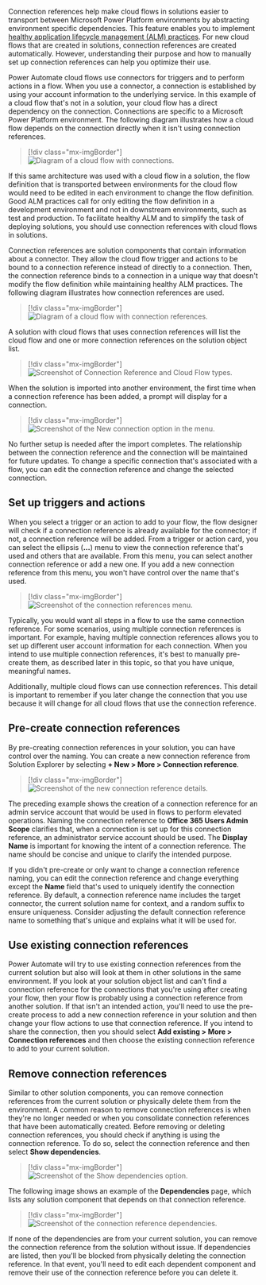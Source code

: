 Connection references help make cloud flows in solutions easier to transport between Microsoft Power Platform environments by abstracting environment specific dependencies. This feature enables you to implement [healthy application lifecycle management (ALM) practices](/power-platform/alm/implement-healthy-alm/?azure-portal=true). For new cloud flows that are created in solutions, connection references are created automatically. However, understanding their purpose and how to manually set up connection references can help you optimize their use.

Power Automate cloud flows use connectors for triggers and to perform actions in a flow. When you use a connector, a connection is established by using your account information to the underlying service. In this example of a cloud flow that's not in a solution, your cloud flow has a direct dependency on the connection. Connections are specific to a Microsoft Power Platform environment. The following diagram illustrates how a cloud flow depends on the connection directly when it isn't using connection references.

> [!div class="mx-imgBorder"]
> ![Diagram of a cloud flow with connections.](../media/cloud-flow-connections.png)

If this same architecture was used with a cloud flow in a solution, the flow definition that is transported between environments for the cloud flow would need to be edited in each environment to change the flow definition. Good ALM practices call for only editing the flow definition in a development environment and not in downstream environments, such as test and production. To facilitate healthy ALM and to simplify the task of deploying solutions, you should use connection references with cloud flows in solutions.

Connection references are solution components that contain information about a connector. They allow the cloud flow trigger and actions to be bound to a connection reference instead of directly to a connection. Then, the connection reference binds to a connection in a unique way that doesn't modify the flow definition while maintaining healthy ALM practices. The following diagram illustrates how connection references are used.

> [!div class="mx-imgBorder"]
> ![Diagram of a cloud flow with connection references.](../media/cloud-flow-connection-references.png)

A solution with cloud flows that uses connection references will list the cloud flow and one or more connection references on the solution object list.

> [!div class="mx-imgBorder"]
> ![Screenshot of Connection Reference and Cloud Flow types.](../media/types.png)

When the solution is imported into another environment, the first time when a connection reference has been added, a prompt will display for a connection.

> [!div class="mx-imgBorder"]
> ![Screenshot of the New connection option in the menu.](../media/new-connection.png)

No further setup is needed after the import completes. The relationship between the connection reference and the connection will be maintained for future updates. To change a specific connection that's associated with a flow, you can edit the connection reference and change the selected connection.

## Set up triggers and actions

When you select a trigger or an action to add to your flow, the flow designer will check if a connection reference is already available for the connector; if not, a connection reference will be added. From a trigger or action card, you can select the ellipsis (**...**) menu to view the connection reference that's used and others that are available. From this menu, you can select another connection reference or add a new one. If you add a new connection reference from this menu, you won't have control over the name that's used.

> [!div class="mx-imgBorder"]
> ![Screenshot of the connection references menu.](../media/connection-references.png)

Typically, you would want all steps in a flow to use the same connection reference. For some scenarios, using multiple connection references is important. For example, having multiple connection references allows you to set up different user account information for each connection. When you intend to use multiple connection references, it's best to manually pre-create them, as described later in this topic, so that you have unique, meaningful names.

Additionally, multiple cloud flows can use connection references. This detail is important to remember if you later change the connection that you use because it will change for all cloud flows that use the connection reference.

## Pre-create connection references

By pre-creating connection references in your solution, you can have control over the naming. You can create a new connection reference from Solution Explorer by selecting **+ New > More > Connection reference**.

> [!div class="mx-imgBorder"]
> ![Screenshot of the new connection reference details.](../media/new-connection-reference.png)

The preceding example shows the creation of a connection reference for an admin service account that would be used in flows to perform elevated operations. Naming the connection reference to **Office 365 Users Admin Scope** clarifies that, when a connection is set up for this connection reference, an administrator service account should be used. The **Display Name** is important for knowing the intent of a connection reference. The name should be concise and unique to clarify the intended purpose.

If you didn't pre-create or only want to change a connection reference naming, you can edit the connection reference and change everything except the **Name** field that's used to uniquely identify the connection reference. By default, a connection reference name includes the target connector, the current solution name for context, and a random suffix to ensure uniqueness. Consider adjusting the default connection reference name to something that's unique and explains what it will be used for.

## Use existing connection references

Power Automate will try to use existing connection references from the current solution but also will look at them in other solutions in the same environment. If you look at your solution object list and can't find a connection reference for the connections that you're using after creating your flow, then your flow is probably using a connection reference from another solution. If that isn't an intended action, you'll need to use the pre-create process to add a new connection reference in your solution and then change your flow actions to use that connection reference. If you intend to share the connection, then you should select **Add existing > More > Connection references** and then choose the existing connection reference to add to your current solution.

## Remove connection references

Similar to other solution components, you can remove connection references from the current solution or physically delete them from the environment. A common reason to remove connection references is when they're no longer needed or when you consolidate connection references that have been automatically created. Before removing or deleting connection references, you should check if anything is using the connection reference. To do so, select the connection reference and then select **Show dependencies**.

> [!div class="mx-imgBorder"]
> ![Screenshot of the Show dependencies option.](../media/show-dependencies.png)

The following image shows an example of the **Dependencies** page, which lists any solution component that depends on that connection reference.

> [!div class="mx-imgBorder"]
> ![Screenshot of the connection reference dependencies.](../media/dependencies.png)

If none of the dependencies are from your current solution, you can remove the connection reference from the solution without issue. If dependencies are listed, then you'll be blocked from physically deleting the connection reference. In that event, you'll need to edit each dependent component and remove their use of the connection reference before you can delete it.
